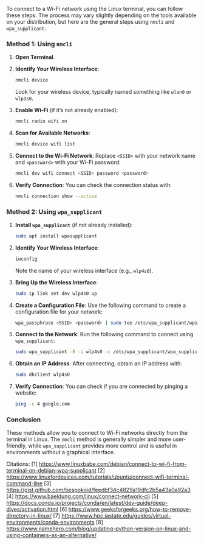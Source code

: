 To connect to a Wi-Fi network using the Linux terminal, you can follow these steps. The process may vary slightly depending on the tools available on your distribution, but here are the general steps using `nmcli` and `wpa_supplicant`.

### Method 1: Using `nmcli`

1. **Open Terminal**.

2. **Identify Your Wireless Interface**:
   ```bash
   nmcli device
   ```
   Look for your wireless device, typically named something like `wlan0` or `wlp3s0`.

3. **Enable Wi-Fi** (if it’s not already enabled):
   ```bash
   nmcli radio wifi on
   ```

4. **Scan for Available Networks**:
   ```bash
   nmcli device wifi list
   ```

5. **Connect to the Wi-Fi Network**:
   Replace `<SSID>` with your network name and `<password>` with your Wi-Fi password:
   ```bash
   nmcli dev wifi connect <SSID> password <password>
   ```

6. **Verify Connection**:
   You can check the connection status with:
   ```bash
   nmcli connection show --active
   ```

### Method 2: Using `wpa_supplicant`

1. **Install `wpa_supplicant`** (if not already installed):
   ```bash
   sudo apt install wpasupplicant
   ```

2. **Identify Your Wireless Interface**:
   ```bash
   iwconfig
   ```
   Note the name of your wireless interface (e.g., `wlp4s0`).

3. **Bring Up the Wireless Interface**:
   ```bash
   sudo ip link set dev wlp4s0 up
   ```

4. **Create a Configuration File**:
   Use the following command to create a configuration file for your network:
   ```bash
   wpa_passphrase <SSID> <password> | sudo tee /etc/wpa_supplicant/wpa_supplicant.conf
   ```

5. **Connect to the Network**:
   Run the following command to connect using `wpa_supplicant`:
   ```bash
   sudo wpa_supplicant -B -i wlp4s0 -c /etc/wpa_supplicant/wpa_supplicant.conf
   ```

6. **Obtain an IP Address**:
   After connecting, obtain an IP address with:
   ```bash
   sudo dhclient wlp4s0
   ```

7. **Verify Connection**:
   You can check if you are connected by pinging a website:
   ```bash
   ping -c 4 google.com
   ```

### Conclusion

These methods allow you to connect to Wi-Fi networks directly from the terminal in Linux. The `nmcli` method is generally simpler and more user-friendly, while `wpa_supplicant` provides more control and is useful in environments without a graphical interface.

Citations:
[1] https://www.linuxbabe.com/debian/connect-to-wi-fi-from-terminal-on-debian-wpa-supplicant
[2] https://www.linuxfordevices.com/tutorials/ubuntu/connect-wifi-terminal-command-line
[3] https://gist.github.com/bespokoid/feedbf34c4829a19dfc2b5a43a0a92a3
[4] https://www.baeldung.com/linux/connect-network-cli
[5] https://docs.conda.io/projects/conda/en/latest/dev-guide/deep-dives/activation.html
[6] https://www.geeksforgeeks.org/how-to-remove-directory-in-linux/
[7] https://www.hpc.iastate.edu/guides/virtual-environments/conda-environments
[8] https://www.namehero.com/blog/updating-python-version-on-linux-and-using-containers-as-an-alternative/